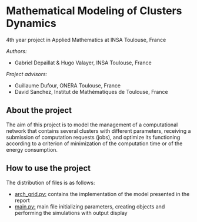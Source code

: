 # Mathematical Modeling of Clusters Dynamics

4th year project in Applied Mathematics at INSA Toulouse, France

*Authors:*
- Gabriel Depaillat & Hugo Valayer, INSA Toulouse, France

*Project advisors:*
- Guillaume Dufour, ONERA Toulouse, France
- David Sanchez, Institut de Mathématiques de Toulouse, France

## About the project
The aim of this project is to model the management of a computational network that contains several clusters with different parameters, receiving a submission of computation requests (jobs), and optimize its functioning according to a criterion of minimization of the computation time or of the energy consumption.

## How to use the project
The distribution of files is as follows:
 * <ins>arch_grid.py:</ins> contains the implementation of the model presented in the report
 * <ins>main.py:</ins> main file initializing parameters, creating objects and performing the simulations with output display
